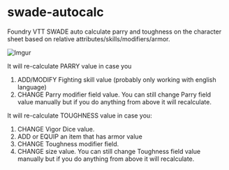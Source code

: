 # swade-autocalc
 Foundry VTT SWADE auto calculate parry and toughness on the character sheet based on relative attributes/skills/modifiers/armor.
 
 ![Imgur](https://i.imgur.com/5Jl533o.png)

 It will re-calculate PARRY value in case you
 1. ADD/MODIFY Fighting skill value (probably only working with english language)
 2. CHANGE Parry modifier field value. 
 You can still change Parry field value manually but if you do anything from above it will recalculate.

 It will re-calculate TOUGHNESS value in case you:
 1. CHANGE Vigor Dice value.
 2. ADD or EQUIP an item that has armor value
 3. CHANGE Toughness modifier field.
 4. CHANGE size value. 
 You can still change Toughness field value manually but if you do anything from above it will recalculate.
